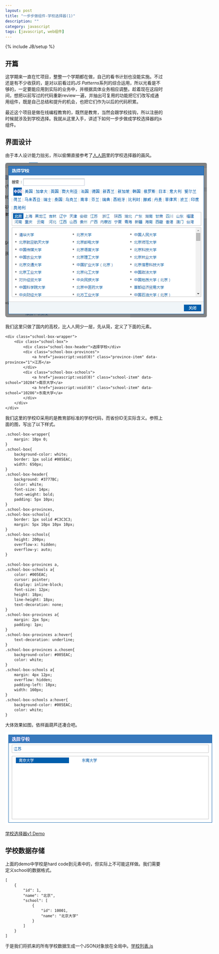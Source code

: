```yaml
---
layout: post
title: "一步步做组件-学校选择器(1)"
description: ""
category: javascript
tags: [javascript, web组件]
---
```

{% include JB/setup %}

开篇
-----
这学期来一直在忙项目，整整一个学期都在做，自己的看书计划也没能实施。不过还是有不少收获的，是对以前看过的*JS Patterns*系列的综合运用，所以光看是不够的，一定要能应用到实际的业务中，并根据具体业务相应调整。趁着现在这段时间，想把以前写过的代码重新review一遍，并抽出可复用的功能把它们改写成通用组件，既是自己总结和提升的机会，也把它们作为以后的代码积累。

最近这个项目是做在线编程教育的，既然是教育，当然会跟学校挂钩，所以注册的时候就涉及到学校选择。我就从这里入手，讲述下如何一步步做成学校选择器的js组件。


界面设计
---------
由于本人设计能力拙劣，所以偷懒直接参考了[人人网](http://www.renren.com)里的学校选择器的画风。

<img src="/assets/captures/20150118_01.jpg" style="max-width:645px;">

我们这里只做了国内的高校，比人人网少一层，先从简，定义了下面的元素。

    <div class="school-box-wrapper">
        <div class="school-box">
            <div class="school-box-header">选择学校</div>
            <div class="school-box-provinces">
                <a href="javascript:void(0)" class="province-item" data-province="1">江苏</a>
            </div>
            <div class="school-box-schools">
                <a href="javascript:void(0)" class="school-item" data-school="10284">南京大学</a>
                <a href="javascript:void(0)" class="school-item" data-school="10286">东南大学</a>
            </div> 
        </div>
    </div>

我们这里的学校ID采用的是教育部标准的学校代码，而省份ID无实际含义。参照上面的图，写出了以下样式。

    .school-box-wrapper{
        margin: 10px 0;
    }
    .school-box{
        background-color: white;
        border: 1px solid #005EAC;
        width: 650px;
    }
    .school-box-header{
        background: #3777BC;
        color: white;
        font-size: 14px;
        font-weight: bold;
        padding: 5px 10px;
    }
    .school-box-provinces,
    .school-box-schools{
        border: 1px solid #C3C3C3;
        margin: 5px 10px 10px 10px;
    }
    .school-box-schools{
        height: 200px;
        overflow-x: hidden;
        overflow-y: auto;
    }

    .school-box-provinces a,
    .school-box-schools a{
        color: #005EAC;
        cursor: pointer;
        display: inline-block;
        font-size: 12px;
        height: 18px;
        line-height: 18px;
        text-decoration: none;
    }
    .school-box-provinces a{
        margin: 2px 5px;
        padding: 1px;
    }
    .school-box-provinces a:hover{
        text-decoration: underline;
    }
    .school-box-provinces a.chosen{
        background-color: #005EAC;
        color: white;
    }
    .school-box-schools a{
        margin: 4px 12px;
        overflow: hidden;
        padding-left: 10px;
        width: 160px;
    }
    .school-box-schools a:hover{
        background-color: #005EAC;
        color: white;
    }

大体效果如图，依样画葫芦还凑合吧。

<img src="/assets/captures/20150118_02.jpg" style="max-width:671px;">

[学校选择器v1 Demo](/demo/SchoolBox/v1/demo.html)



学校数据存储
-------------
上面的demo中学校是hard code到元素中的，但实际上不可能这样做。我们需要定义school的数据格式。

    [
        {
            "id": 1,
            "name": "北京",
            "school": [
                {
                    "id": 10001,
                    "name": "北京大学"
                }
            ]
        }
    ]

于是我们将抓来的所有学校数据生成一个JSON对象放在全局中。[学校列表.js](/demo/SchoolBox/v2/school-list.js)



